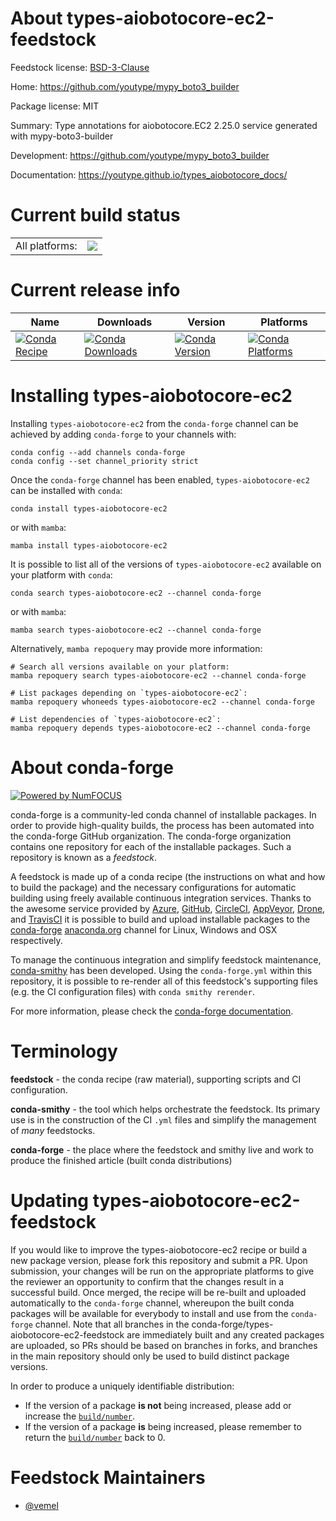 About types-aiobotocore-ec2-feedstock
=====================================

Feedstock license: [BSD-3-Clause](https://github.com/conda-forge/types-aiobotocore-ec2-feedstock/blob/main/LICENSE.txt)

Home: https://github.com/youtype/mypy_boto3_builder

Package license: MIT

Summary: Type annotations for aiobotocore.EC2 2.25.0 service generated with mypy-boto3-builder

Development: https://github.com/youtype/mypy_boto3_builder

Documentation: https://youtype.github.io/types_aiobotocore_docs/

Current build status
====================


<table><tr><td>All platforms:</td>
    <td>
      <a href="https://dev.azure.com/conda-forge/feedstock-builds/_build/latest?definitionId=16775&branchName=main">
        <img src="https://dev.azure.com/conda-forge/feedstock-builds/_apis/build/status/types-aiobotocore-ec2-feedstock?branchName=main">
      </a>
    </td>
  </tr>
</table>

Current release info
====================

| Name | Downloads | Version | Platforms |
| --- | --- | --- | --- |
| [![Conda Recipe](https://img.shields.io/badge/recipe-types--aiobotocore--ec2-green.svg)](https://anaconda.org/conda-forge/types-aiobotocore-ec2) | [![Conda Downloads](https://img.shields.io/conda/dn/conda-forge/types-aiobotocore-ec2.svg)](https://anaconda.org/conda-forge/types-aiobotocore-ec2) | [![Conda Version](https://img.shields.io/conda/vn/conda-forge/types-aiobotocore-ec2.svg)](https://anaconda.org/conda-forge/types-aiobotocore-ec2) | [![Conda Platforms](https://img.shields.io/conda/pn/conda-forge/types-aiobotocore-ec2.svg)](https://anaconda.org/conda-forge/types-aiobotocore-ec2) |

Installing types-aiobotocore-ec2
================================

Installing `types-aiobotocore-ec2` from the `conda-forge` channel can be achieved by adding `conda-forge` to your channels with:

```
conda config --add channels conda-forge
conda config --set channel_priority strict
```

Once the `conda-forge` channel has been enabled, `types-aiobotocore-ec2` can be installed with `conda`:

```
conda install types-aiobotocore-ec2
```

or with `mamba`:

```
mamba install types-aiobotocore-ec2
```

It is possible to list all of the versions of `types-aiobotocore-ec2` available on your platform with `conda`:

```
conda search types-aiobotocore-ec2 --channel conda-forge
```

or with `mamba`:

```
mamba search types-aiobotocore-ec2 --channel conda-forge
```

Alternatively, `mamba repoquery` may provide more information:

```
# Search all versions available on your platform:
mamba repoquery search types-aiobotocore-ec2 --channel conda-forge

# List packages depending on `types-aiobotocore-ec2`:
mamba repoquery whoneeds types-aiobotocore-ec2 --channel conda-forge

# List dependencies of `types-aiobotocore-ec2`:
mamba repoquery depends types-aiobotocore-ec2 --channel conda-forge
```


About conda-forge
=================

[![Powered by
NumFOCUS](https://img.shields.io/badge/powered%20by-NumFOCUS-orange.svg?style=flat&colorA=E1523D&colorB=007D8A)](https://numfocus.org)

conda-forge is a community-led conda channel of installable packages.
In order to provide high-quality builds, the process has been automated into the
conda-forge GitHub organization. The conda-forge organization contains one repository
for each of the installable packages. Such a repository is known as a *feedstock*.

A feedstock is made up of a conda recipe (the instructions on what and how to build
the package) and the necessary configurations for automatic building using freely
available continuous integration services. Thanks to the awesome service provided by
[Azure](https://azure.microsoft.com/en-us/services/devops/), [GitHub](https://github.com/),
[CircleCI](https://circleci.com/), [AppVeyor](https://www.appveyor.com/),
[Drone](https://cloud.drone.io/welcome), and [TravisCI](https://travis-ci.com/)
it is possible to build and upload installable packages to the
[conda-forge](https://anaconda.org/conda-forge) [anaconda.org](https://anaconda.org/)
channel for Linux, Windows and OSX respectively.

To manage the continuous integration and simplify feedstock maintenance,
[conda-smithy](https://github.com/conda-forge/conda-smithy) has been developed.
Using the ``conda-forge.yml`` within this repository, it is possible to re-render all of
this feedstock's supporting files (e.g. the CI configuration files) with ``conda smithy rerender``.

For more information, please check the [conda-forge documentation](https://conda-forge.org/docs/).

Terminology
===========

**feedstock** - the conda recipe (raw material), supporting scripts and CI configuration.

**conda-smithy** - the tool which helps orchestrate the feedstock.
                   Its primary use is in the construction of the CI ``.yml`` files
                   and simplify the management of *many* feedstocks.

**conda-forge** - the place where the feedstock and smithy live and work to
                  produce the finished article (built conda distributions)


Updating types-aiobotocore-ec2-feedstock
========================================

If you would like to improve the types-aiobotocore-ec2 recipe or build a new
package version, please fork this repository and submit a PR. Upon submission,
your changes will be run on the appropriate platforms to give the reviewer an
opportunity to confirm that the changes result in a successful build. Once
merged, the recipe will be re-built and uploaded automatically to the
`conda-forge` channel, whereupon the built conda packages will be available for
everybody to install and use from the `conda-forge` channel.
Note that all branches in the conda-forge/types-aiobotocore-ec2-feedstock are
immediately built and any created packages are uploaded, so PRs should be based
on branches in forks, and branches in the main repository should only be used to
build distinct package versions.

In order to produce a uniquely identifiable distribution:
 * If the version of a package **is not** being increased, please add or increase
   the [``build/number``](https://docs.conda.io/projects/conda-build/en/latest/resources/define-metadata.html#build-number-and-string).
 * If the version of a package **is** being increased, please remember to return
   the [``build/number``](https://docs.conda.io/projects/conda-build/en/latest/resources/define-metadata.html#build-number-and-string)
   back to 0.

Feedstock Maintainers
=====================

* [@vemel](https://github.com/vemel/)

